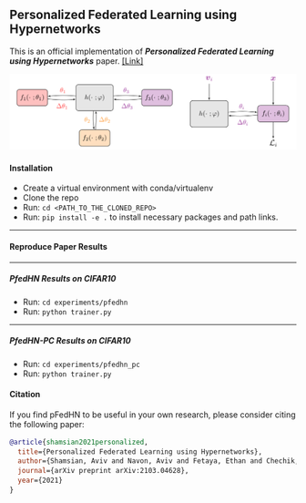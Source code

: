 ## Personalized Federated Learning using Hypernetworks
This is an official implementation of ***Personalized Federated Learning using Hypernetworks*** paper. [[Link]](https://arxiv.org/abs/2103.04628)

![](resources/pfedhn_arch.png)

#### Installation
- Create a virtual environment with conda/virtualenv
- Clone the repo
- Run: ```cd <PATH_TO_THE_CLONED_REPO>```
- Run: ```pip install -e .``` to install necessary packages and path links.

---------

#### Reproduce Paper Results

---------
##### PfedHN Results on CIFAR10
- Run: ```cd experiments/pfedhn```
- Run: ```python trainer.py```

---------

##### PfedHN-PC Results on CIFAR10
- Run: ```cd experiments/pfedhn_pc```
- Run: ```python trainer.py```

#### Citation

If you find pFedHN to be useful in your own research, please consider citing the following paper:

```bib
@article{shamsian2021personalized,
  title={Personalized Federated Learning using Hypernetworks},
  author={Shamsian, Aviv and Navon, Aviv and Fetaya, Ethan and Chechik, Gal},
  journal={arXiv preprint arXiv:2103.04628},
  year={2021}
}
```
